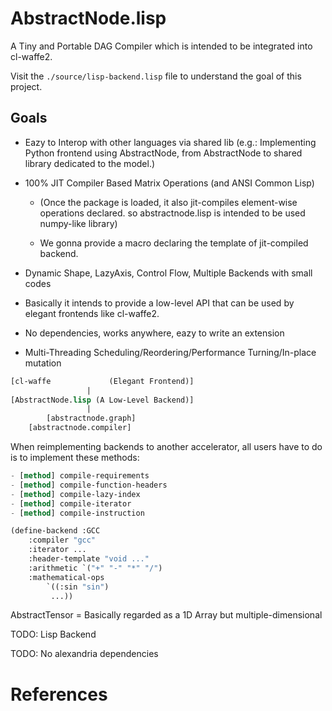 
# AbstractNode.lisp

A Tiny and Portable DAG Compiler which is intended to be integrated into cl-waffe2.

Visit the `./source/lisp-backend.lisp` file to understand the goal of this project.

## Goals

- Eazy to Interop with other languages via shared lib (e.g.: Implementing Python frontend using AbstractNode, from AbstractNode to shared library dedicated to the model.)

- 100% JIT Compiler Based Matrix Operations (and ANSI Common Lisp)

    - (Once the package is loaded, it also jit-compiles element-wise operations declared. so abstractnode.lisp is intended to be used numpy-like library)

    - We gonna provide a macro declaring the template of jit-compiled backend.

- Dynamic Shape, LazyAxis, Control Flow, Multiple Backends with small codes

- Basically it intends to provide a low-level API that can be used by elegant frontends like cl-waffe2.

- No dependencies, works anywhere, eazy to write an extension

- Multi-Threading Scheduling/Reordering/Performance Turning/In-place mutation

```lisp
[cl-waffe             (Elegant Frontend)]
                 |
[AbstractNode.lisp (A Low-Level Backend)]
                 |
        [abstractnode.graph]
	[abstractnode.compiler]
```

When reimplementing backends to another accelerator, all users have to do is to implement these methods:

```lisp
- [method] compile-requirements
- [method] compile-function-headers
- [method] compile-lazy-index
- [method] compile-iterator
- [method] compile-instruction
```

```lisp
(define-backend :GCC
    :compiler "gcc"
    :iterator ...
    :header-template "void ..."
    :arithmetic `("+" "-" "*" "/")
    :mathematical-ops
        `((:sin "sin")
         ...))
```

AbstractTensor = Basically regarded as a 1D Array but multiple-dimensional

TODO: Lisp Backend

TODO: No alexandria dependencies

# References

